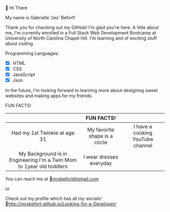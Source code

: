 👋 Hi There

My name is Gabrielle 'Jes' Befort!

Thank you for checking out my GitHub! I'm glad you're here. A little about me, I'm currently enrolled in a Full Stack Web Development Bootcamp at University of North Carolina Chapel Hill. I'm learning alot of exciting stuff about coding. 

Programming Languages: 
- [x] HTML
- [x] CSS
- [x] JavaScript
- [x] Json

In the future, I'm looking forward to learning more about designing sweet websites and making apps for my friends. 

 FUN FACTS!

| |FUN FACTS!| |
|:---:|:----:|:---:|
| Had my 1st Twinkie at age 31|My favorite shape is a circle|I have a cooking YouTube channel|
|My Background is in Engineering I'm a Twin Mom to 1year old toddlers|I wear dresses everyday|


You can reach me at :email:mrsbefort@gmail.com 

or 

Check out my profile which has all my socials! :link:http://mrsbefort.github.io/Looking-for-a-Developer/ 


